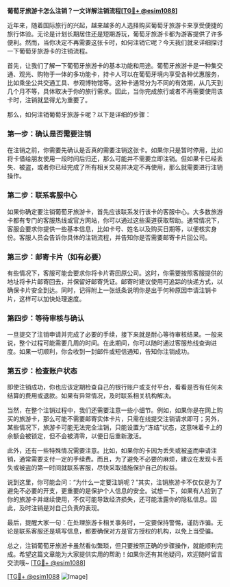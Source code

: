 **葡萄牙旅游卡怎么注销？一文详解注销流程[[TG💪+ @esim1088](https://t.me/s/esim1088)]**

近年来，随着国际旅行的兴起，越来越多的人选择购买葡萄牙旅游卡来享受便捷的旅行体验。无论是计划长期居住还是短期游玩，葡萄牙旅游卡都为游客提供了许多便利。然而，当你决定不再需要这张卡时，如何注销它呢？今天我们就来详细探讨一下葡萄牙旅游卡的注销流程。

首先，让我们了解一下葡萄牙旅游卡的基本功能和用途。葡萄牙旅游卡是一种集交通、观光、购物于一体的多功能卡，持卡人可以在葡萄牙境内享受各种优惠服务，比如乘坐公共交通工具、参观博物馆等。这种卡通常分为不同的有效期，从几天到几个月不等，具体取决于你的旅行需求。因此，当你完成旅行或者不再需要使用该卡时，注销就显得尤为重要了。

那么，如何注销葡萄牙旅游卡呢？以下是详细的步骤：

### **第一步：确认是否需要注销**
在注销之前，你需要先确认是否真的需要注销这张卡。如果你只是暂时停用，比如将卡借给朋友使用一段时间后归还，那么可能并不需要立即注销。但如果卡已经丢失、被盗，或者你已经完成了所有相关交易并决定不再使用，那么就需要进行注销操作。

### **第二步：联系客服中心**
如果你确定要注销葡萄牙旅游卡，首先应该联系发行该卡的客服中心。大多数旅游卡都有专门的客服热线或官方网站，你可以通过这些渠道获取帮助。通常情况下，客服会要求你提供一些基本信息，比如卡号、姓名以及购买日期等，以便核实身份。客服人员会告诉你具体的注销流程，并告知你是否需要邮寄卡片回公司。

### **第三步：邮寄卡片（如有必要）**
有些情况下，客服可能会要求你将卡片寄回原公司。这时，你需要按照客服提供的地址将卡片邮寄回去，并保留好邮寄凭证。邮寄时建议使用可追踪的快递方式，以确保卡片安全到达。同时，记得附上一张纸条说明你是出于何种原因申请注销卡片，这样可以加快处理速度。

### **第四步：等待审核与确认**
一旦提交了注销申请并完成了必要的手续，接下来就是耐心等待审核结果。一般来说，整个过程可能需要几周的时间。在此期间，你可以随时通过客服热线查询进度。如果一切顺利，你会收到一封邮件或短信通知，告知你注销成功。

### **第五步：检查账户状态**
即使注销成功，你也应该定期检查自己的银行账户或支付平台，看看是否有任何未结算的费用或退款。如果有异常情况，及时联系相关机构解决。

当然，在整个注销过程中，我们还需要注意一些小细节。例如，如果你是在网上购买的旅游卡，那么可能不需要邮寄实体卡片，只需在线提交注销请求即可；另外，某些情况下，旅游卡可能无法完全注销，只能设置为“冻结”状态，这意味着卡上的余额会被锁定，但不会被清零，以便日后重新激活。

此外，还有一些特殊情况需要注意。比如，如果你的卡因为丢失或被盗而申请注销，通常需要支付一定的手续费。而且，为了避免不必要的麻烦，建议在发现卡丢失或被盗的第一时间就联系客服，尽快采取措施保护自己的权益。

说到这里，你可能会问：“为什么一定要注销呢？”其实，注销旅游卡不仅仅是为了避免不必要的开支，更重要的是保护个人信息的安全。试想一下，如果有人捡到了你的旅游卡并继续使用，不仅可能导致经济损失，还可能泄露你的隐私信息。因此，及时注销是对自己负责的表现。

最后，提醒大家一句：在处理旅游卡相关事务时，一定要保持警惕，谨防诈骗。无论是联系客服还是填写信息，都要确保对方是官方授权的机构，以免上当受骗。

总之，注销葡萄牙旅游卡虽然看似繁琐，但只要按照正确的步骤操作，就能顺利完成。希望这篇文章能为大家提供实用的帮助！如果你还有其他疑问，欢迎随时留言交流哦~ [[TG💪+ @esim1088](https://t.me/s/esim1088)]

[[TG💪+ @esim1088](https://t.me/s/esim1088) ![Image](https://i.postimg.cc/4NQfJmqS/Snipaste-2025-05-13-00-14-12.png)]